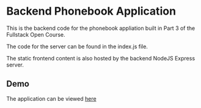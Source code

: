 # Backend Phonebook Application
This is the backend code for the phonebook appliation built in Part 3 of the Fullstack Open Course. 

The code for the server can be found in the index.js file.

The static frontend content is also hosted by the backend NodeJS Express server. 

## Demo
The application can be viewed [here](https://fullstackopen-part3b-phonebook.herokuapp.com/)
